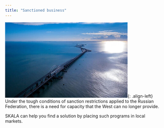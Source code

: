 ```yaml
---
title: "Sanctioned business"
---
```


![image-left](/assets/images/reinsurance/sanctions.jpg){: .align-left}
Under the tough conditions of sanction restrictions applied to the Russian Federation, there is a need for
capacity that the West can no longer provide.

SKALA can help you find a solution by placing such programs in local markets.